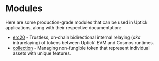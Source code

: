 # Modules

Here are some production-grade modules that can be used in Uptick applications, along with their respective documentation:

* [erc20](https://github.com/starrymedia/upticknetworkdocs/blob/main/specifications/modules/erc20/spec/README.md) - Trustless, on-chain bidirectional internal relaying (_aka_ intrarelaying) of tokens between Uptick' EVM and Cosmos runtimes.
* [collection](https://github.com/starrymedia/upticknetworkdocs/blob/main/specifications/modules/collection/spec/README.md) - Managing non-fungible token that represent individual assets with unique features.
